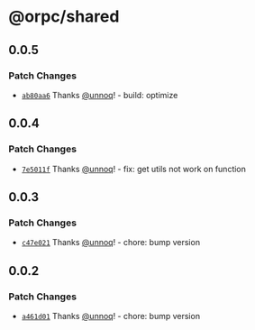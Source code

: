 # @orpc/shared

## 0.0.5

### Patch Changes

- [`ab80aa6`](https://github.com/unnoq/orpc/commit/ab80aa614bcd4c5bff641ed693e2f86178235238) Thanks [@unnoq](https://github.com/unnoq)! - build: optimize

## 0.0.4

### Patch Changes

- [`7e5011f`](https://github.com/unnoq/orpc/commit/7e5011ff86cbc5426ec5624370a52d75d43dc190) Thanks [@unnoq](https://github.com/unnoq)! - fix: get utils not work on function

## 0.0.3

### Patch Changes

- [`c47e021`](https://github.com/unnoq/orpc/commit/c47e02148efae4bbed4e67fe6b8ff2d1540878be) Thanks [@unnoq](https://github.com/unnoq)! - chore: bump version

## 0.0.2

### Patch Changes

- [`a461d01`](https://github.com/unnoq/orpc/commit/a461d01c5a154ad10d96b1841d26b57a0c8609fa) Thanks [@unnoq](https://github.com/unnoq)! - chore: bump version
